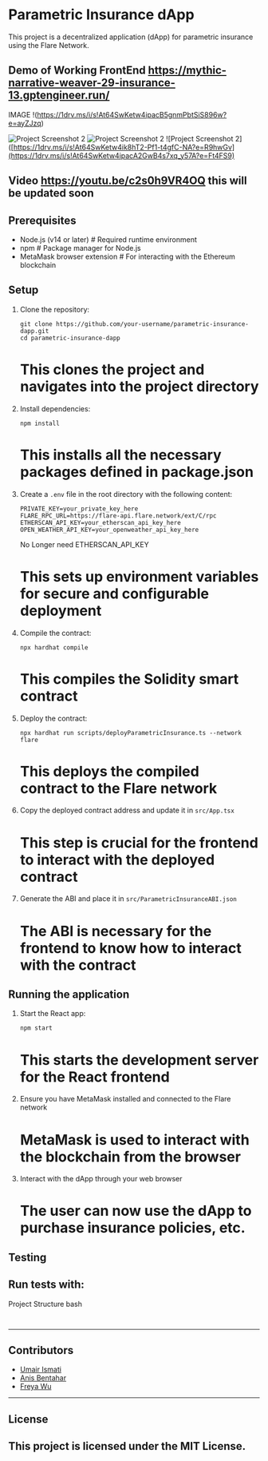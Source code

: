 # Parametric Insurance dApp

This project is a decentralized application (dApp) for parametric insurance using the Flare Network.

Demo of Working FrontEnd 
https://mythic-narrative-weaver-29-insurance-13.gptengineer.run/
-----------------------------------------------------------------------------------------------------------------------------------------------------------------------------------------------
IMAGE
!(https://1drv.ms/i/s!At64SwKetw4ipacB5gnmPbtSiS896w?e=ayZJzq)

![Project Screenshot 2](https://1drv.ms/i/s!At64SwKetw4ipacA2GwB4s7xq_y57A?e=Ft4FS9)
![Project Screenshot 2]([https://1drv.ms/i/s!At64SwKetw4ipacA2GwB4s7xq_y57A?e=Ft4FS9](https://1drv.ms/i/s!At64SwKetw4ipacEQbuh7qNV24Y9LA?e=7EFzeX)](https://1drv.ms/i/s!At64SwKetw4ipacFWI3lGvF0ms1D9g?e=Wiiuey))
![Project Screenshot 2]([https://1drv.ms/i/s!At64SwKetw4ik8hT2-Pf1-t4gfC-NA?e=R9hwGv](https://1drv.ms/i/s!At64SwKetw4ipacA2GwB4s7xq_y57A?e=Ft4FS9)


Video https://youtu.be/c2s0h9VR4OQ this will be updated soon 
-----------------------------------------------------------------------------------------------------------------------------------------------------------------------------------------------
## Prerequisites

- Node.js (v14 or later)  # Required runtime environment
- npm  # Package manager for Node.js
- MetaMask browser extension  # For interacting with the Ethereum blockchain

## Setup

1. Clone the repository:
   ```
   git clone https://github.com/your-username/parametric-insurance-dapp.git
   cd parametric-insurance-dapp
   ```
   # This clones the project and navigates into the project directory

2. Install dependencies:
   ```
   npm install
   ```
   # This installs all the necessary packages defined in package.json

3. Create a `.env` file in the root directory with the following content:
   ```
   PRIVATE_KEY=your_private_key_here
   FLARE_RPC_URL=https://flare-api.flare.network/ext/C/rpc
   ETHERSCAN_API_KEY=your_etherscan_api_key_here 
   OPEN_WEATHER_API_KEY=your_openweather_api_key_here
   ```
   No Longer need ETHERSCAN_API_KEY
   
   # This sets up environment variables for secure and configurable deployment

5. Compile the contract:
   ```
   npx hardhat compile
   ```
   # This compiles the Solidity smart contract

6. Deploy the contract:
   ```
   npx hardhat run scripts/deployParametricInsurance.ts --network flare
   ```
   # This deploys the compiled contract to the Flare network

7. Copy the deployed contract address and update it in `src/App.tsx`
   # This step is crucial for the frontend to interact with the deployed contract

8. Generate the ABI and place it in `src/ParametricInsuranceABI.json`
   # The ABI is necessary for the frontend to know how to interact with the contract

## Running the application

1. Start the React app:
   ```
   npm start
   ```
   # This starts the development server for the React frontend

2. Ensure you have MetaMask installed and connected to the Flare network
   # MetaMask is used to interact with the blockchain from the browser

3. Interact with the dApp through your web browser
   # The user can now use the dApp to purchase insurance policies, etc.

## Testing

Run tests with:
-----------------------------------------------------------------------------------------------------------------------------------------------------------------------------------------------
Project Structure
bash
```bash



```
-----------------------------------------------------------------------------------------------------------------------------------------------------------------------------------------------

## Contributors
- [Umair Ismati](https://github.com/Rappid-exe)
- [Anis Bentahar](https://github.com/anistayebM)
- [Freya Wu](https://github.com/YanniWu88)

-----------------------------------------------------------------------------------------------------------------------------------------------------------------------------------------------
## License

This project is licensed under the MIT License.
-----------------------------------------------------------------------------------------------------------------------------------------------------------------------------------------------
